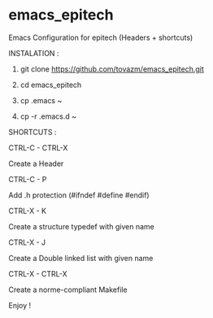 emacs_epitech
=============

Emacs Configuration for epitech (Headers + shortcuts)


INSTALATION : 

1) git clone https://github.com/tovazm/emacs_epitech.git

2) cd emacs_epitech

3) cp .emacs ~

4) cp -r .emacs.d ~

SHORTCUTS :

CTRL-C - CTRL-X

Create a Header

CTRL-C - P

Add .h protection (#ifndef #define #endif)

CTRL-X - K

Create a structure typedef with given name

CTRL-X - J

Create a Double linked list with given name

CTRL-X - CTRL-X

Create a norme-compliant Makefile

Enjoy !
